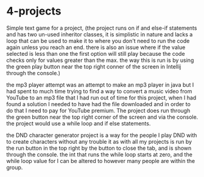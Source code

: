 # 4-projects
Simple text game for a project, (the project runs on if and else-if statements and has two un-used inheritor classes, it is simplistic in nature and lacks a loop that can be used to make it to where you don't need to run the code again unless you reach an end. there is also an issue where if the value selected is less than one the first option will still play because the code checks only for values greater than the max. the way this is run is by using the green play button near the top right conner of the screen in Intellij through the console.)

the mp3 player attempt was an attempt to make an mp3 player in java but I had spent to much time trying to find a way to convert a music video from YouTube to an mp3 file that I had run out of time for this project, when I had found a solution I needed to have had the file downloaded and in order to do that I need to pay for YouTube premium. The project does run through the green button near the top right corner of the screen and via the console. the project would use a while loop and if else statements.

the DND character generator project is a way for the people I play DND with to create characters without any trouble it as with all my projects is run by the run button in the top right by the button to close the tab, and is shown through the console. the int that runs the while loop starts at zero, and the while loop value for I can be altered to however many people are within the group. 
